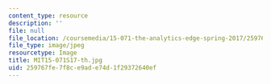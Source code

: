 ```yaml
---
content_type: resource
description: ''
file: null
file_location: /coursemedia/15-071-the-analytics-edge-spring-2017/259767fe7f8ce9ade74d1f29372640ef_MIT15-071S17-th.jpg
file_type: image/jpeg
resourcetype: Image
title: MIT15-071S17-th.jpg
uid: 259767fe-7f8c-e9ad-e74d-1f29372640ef
---
```

